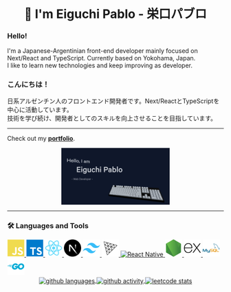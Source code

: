<h1 align="center">👋 I'm Eiguchi Pablo - 栄口パブロ</h1>
<h3 align="left">Hello!</h3>
<p>
  I'm a Japanese-Argentinian front-end developer mainly focused on Next/React and TypeScript. Currently based on Yokohama, Japan. <br>
  I like to learn new technologies and keep improving as developer.
</p>
<h3 align="left">こんにちは！</h3>
<p>
  日系アルゼンチン人のフロントエンド開発者です。Next/ReactとTypeScriptを中心に活動しています。 <br>
  技術を学び続け、開発者としてのスキルを向上させることを目指しています。
</p>

<hr>

<p>Check out my <a href="https://www.eiguchipablo.dev/" target="_blank" rel="noreferrer" title="www.eiguchipablo.dev"><strong>portfolio</strong></a>.<p>
<div align="center">
  <a href="https://www.eiguchipablo.dev" target="_blank">
    <img align="center" alt="Thumbnail" width="50%" height="50%" title="www.eiguchipablo.dev" src="https://github.com/eigu47/portfolio/blob/main/public/og-image.jpg">
  </a>
</div>

<hr>

<h3 align="left">🛠 Languages and Tools</h3>

<div align="left">
  <a href="https://developer.mozilla.org/en-US/docs/Web/JavaScript/" target="_blank" rel="noreferrer" title="Javascript">
    <img src="https://github.com/devicons/devicon/blob/master/icons/javascript/javascript-plain.svg" alt="Javascript" width="40" height="40"/>
  </a>
  <a href="https://www.typescriptlang.org/" target="_blank" rel="noreferrer" title="Typescript">
    <img src="https://github.com/devicons/devicon/blob/master/icons/typescript/typescript-plain.svg" alt="TypeScript" width="40" height="40"/>
  </a>
  <a href="https://reactjs.org/" target="_blank" rel="noreferrer" title="React.js">
    <img src="https://github.com/devicons/devicon/blob/master/icons/react/react-original.svg" alt="React.js" width="40" height="40"/>
  </a>
  <a href="https://nextjs.org/" target="_blank" rel="noreferrer" title="Next.js">
    <img src="https://github.com/devicons/devicon/blob/master/icons/nextjs/nextjs-original.svg" alt="Next.js" width="40" height="40"/>
  </a>
  <a href="https://tailwindcss.com/" target="_blank" rel="noreferrer" title="Tailwind">
    <img src="https://github.com/devicons/devicon/blob/master/icons/tailwindcss/tailwindcss-original.svg" alt="Tailwind" width="40" height="40"/>
  </a>
  <a href="https://threejs.org/" target="_blank" rel="noreferrer" title="Three.js">
    <img src="https://github.com/devicons/devicon/blob/master/icons/threejs/threejs-original.svg" alt="Three.js" width="40" height="40"/>
  </a>
  <a href="https://reactnative.dev/" target="_blank" rel="noreferrer" title="React Native">
    <img src="https://raw.githubusercontent.com/kristerkari/react-native-svg-transformer/HEAD/images/react-native-logo.png" alt="React Native" width="40" height="40" />
  </a>
  <a href="https://nodejs.org/en/" target="_blank" rel="noreferrer" tittle="NodeJS">
    <img src="https://github.com/devicons/devicon/blob/master/icons/nodejs/nodejs-original.svg" alt="NodeJS" width="40" height="40"/>
  </a>
    <a href="https://expressjs.com/" target="_blank" rel="noreferrer" tittle="Express">
    <img src="https://github.com/devicons/devicon/blob/master/icons/express/express-original.svg" alt="Express" width="40" height="40"/>
  </a>
  <a href="https://www.mysql.com/" target="_blank" rel="noreferrer" tittle="MySQL">
    <img src="https://github.com/devicons/devicon/blob/master/icons/mysql/mysql-original-wordmark.svg" alt="Laravel" width="40" height="40"/>
  </a>
    <a href="https://go.dev/" target="_blank" rel="noreferrer" tittle="Golang">
    <img src="https://github.com/devicons/devicon/blob/master/icons/go/go-original-wordmark.svg" alt="Laravel" width="40" height="40"/>
  </a>
</div>

<div align="center">
  <a href="https://github.com/eigu47?tab=repositories" rel="noreferrer">
    <img align="center" src="https://github-readme-stats.vercel.app/api/top-langs?username=eigu47&show_icons=true&locale=en&layout=compact&theme=radical" alt="github languages" />
  </a>
  <a href="https://github.com/eigu47?tab=repositories" rel="noreferrer">
    <img align="center" src="https://streak-stats.demolab.com?user=eigu47&theme=radical&mode=weekly" alt="github activity" />
  </a>
  <a href="https://leetcode.com/eigu47/" rel="noreferrer">
    <img align="center" src="https://leetcard.jacoblin.cool/eigu47?theme=dark" alt="leetcode stats" />
  </a>
</div>
